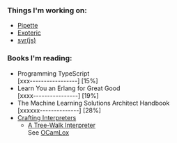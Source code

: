 ### Things I'm working on:
- [Pipette](https://github.com/sethcalebweeks/pipette)
- [Exoteric](https://github.com/sethcalebweeks/exoteric)
- [syr(js)](https://github.com/sethcalebweeks/syr-js)

### Books I'm reading:
- Programming TypeScript  
  [xxx-----------------] [15%] 
- Learn You an Erlang for Great Good  
  [xxxx----------------] [19%]
- The Machine Learning Solutions Architect Handbook  
  [xxxxxx--------------] [28%]
- [Crafting Interpreters](https://craftinginterpreters.com/contents.html)
  - [A Tree-Walk Interpreter](https://craftinginterpreters.com/a-tree-walk-interpreter.html)  
    See [OCamLox](https://github.com/sethcalebweeks/ocamlox)

